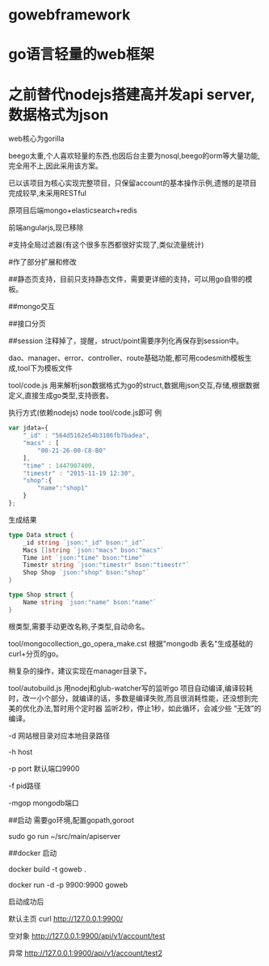 # gowebframework

# go语言轻量的web框架

# 之前替代nodejs搭建高并发api server,数据格式为json

web核心为gorilla

beego太重,个人喜欢轻量的东西,也因后台主要为nosql,beego的orm等大量功能,完全用不上,因此采用该方案。

已以该项目为核心实现完整项目，只保留account的基本操作示例,遗憾的是项目完成较早,未采用RESTful

原项目后端mongo+elasticsearch+redis

前端angularjs,现已移除

#支持全局过滤器(有这个很多东西都很好实现了,类似流量统计)

#作了部分扩展和修改

 ##静态页支持，目前只支持静态文件，需要更详细的支持，可以用go自带的模板。

 ##mongo交互

 ##接口分页

 ##session 注释掉了，提醒，struct/point需要序列化再保存到session中。

dao、manager、error、controller、route基础功能,都可用codesmith模板生成,tool下为模板文件

tool/code.js 用来解析json数据格式为go的struct,数据用json交互,存储,根据数据定义,直接生成go类型,支持嵌套。

执行方式(依赖nodejs) node tool/code.js即可
例

```js
var jdata={
    "_id" : "564d5162e54b3106fb7badea",
    "macs" : [
        "00-21-26-00-C8-B0"
    ],
    "time" : 1447907400,
    "timestr" : "2015-11-19 12:30",
    "shop":{
        "name":"shop1"
    }
};
```

生成结果

```go
type Data struct {
	_id string `json:"_id" bson:"_id"`
	Macs []string `json:"macs" bson:"macs"`
	Time int `json:"time" bson:"time"`
	Timestr string `json:"timestr" bson:"timestr"`
	Shop Shop `json:"shop" bson:"shop"`
}

type Shop struct {
	Name string `json:"name" bson:"name"`
}
```

根类型,需要手动更改名称,子类型,自动命名。

tool/mongocollection_go_opera_make.cst 根据"mongodb 表名"生成基础的curl+分页的go。

稍复杂的操作，建议实现在manager目录下。

tool/autobuild.js 用nodej和glub-watcher写的监听go 项目自动编译,编译较耗时，改一小个部分，就编译的话，多数是编译失败,而且很消耗性能，还没想到完美的优化办法,暂时用个定时器 监听2秒，停止1秒，如此循环，会减少些 “无效”的编译。

-d 网站根目录对应本地目录路径

-h host

-p port 默认端口9900

-f pid路径

-mgop mongodb端口

##启动 需要go环境,配置gopath,goroot

sudo go run ~/src/main/apiserver

##docker 启动

docker build -t goweb .

docker run -d  -p 9900:9900  goweb

启动成功后

默认主页
curl http://127.0.0.1:9900/

空对象
http://127.0.0.1:9900/api/v1/account/test

异常
http://127.0.0.1:9900/api/v1/account/test2
